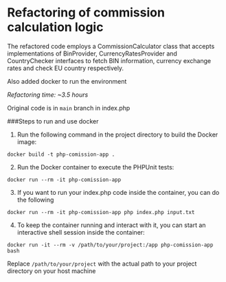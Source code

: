 # Refactoring of commission calculation logic

The refactored code employs a CommissionCalculator class
that accepts implementations of BinProvider, CurrencyRatesProvider 
and CountryChecker interfaces to fetch BIN information, 
currency exchange rates and check EU country respectively.

Also added docker to run the environment

_Refactoring time: ~3.5 hours_

Original code is in `main` branch in index.php

###Steps to run and use docker

1. Run the following command in the project directory to build the Docker image:
```
docker build -t php-comission-app .
```

2. Run the Docker container to execute the PHPUnit tests:
```
docker run --rm -it php-comission-app
```
3. If you want to run your index.php code inside the container, you can do the following
```
docker run --rm -it php-comission-app php index.php input.txt
```
4. To keep the container running and interact with it, you can start an interactive shell session inside the container:
```
docker run -it --rm -v /path/to/your/project:/app php-comission-app bash
```
Replace `/path/to/your/project` with the actual path to your project directory on your host machine


